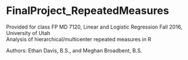 # FinalProject_RepeatedMeasures

Provided for class FP MD 7120, Linear and Logistic Regression Fall 2016, University of Utah   
Analysis of hierarchical/multicenter repeated measures in R   
  
Authors: Ethan Davis, B.S., and Meghan Broadbent, B.S.

